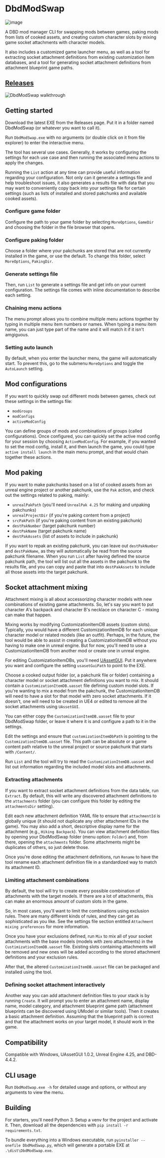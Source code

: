 # DbdModSwap

![image](https://github.com/user-attachments/assets/8138cefa-bf80-4b0d-94b9-55d5a2cf00b4)

A DBD mod manager CLI for swapping mods between games, paking mods from lists of cooked assets,
and creating custom character slots by mixing game socket attachments with character models.

It also includes a customized game launcher menu, as well as a tool for extracting socket attachment definitions
from existing customization item databases, and a tool for generating socket attachment definitions
from attachment blueprint game paths.

## [Releases](https://github.com/rizzlesauce/DbdModSwap/releases)

![DbdModSwap walkthrough](https://github.com/user-attachments/assets/6b49c0da-4e28-479d-aa21-5bc53ea09492)

## Getting started

Download the latest EXE from the Releases page. Put it in a folder named DbdModSwap (or whatever
you want to call it).

Run `DbdModSwap.exe` with no arguments (or double click on it from file explorer) to enter the
interactive menu.

The tool has several use cases. Generally, it works by configuring the settings for each use case
and then running the associated menu actions to apply the changes.

Running the `List` action at any time can provide useful information regarding your configuration.
Not only can it generate a settings file and help troubleshoot issues, it also generates a results
file with data that you may want to conveniently copy back into your settings file for certain settings
(such as lists of installed and stored pakchunks and available cooked assets).

### Configure game folder

Configure the path to your game folder by selecting `MoreOptions`, `GameDir` and choosing the
folder in the file browser that opens.

### Configure paking folder

Choose a folder where your pakchunks are stored that are not currently installed in the game,
or use the default. To change this folder, select `MoreOptions`, `PakingDir`.

### Generate settings file

Then, run `List` to generate a settings file and get info on your current configuration. The
settings file comes with inline documentation to describe each setting.

### Chaining menu actions

The menu prompt allows you to combine multiple menu actions together by typing in multiple menu item
numbers or names. When typing a menu item name, you can just type part of the name and it
will match it if it isn't amgiguous.

### Setting auto launch

By default, when you enter the launcher menu, the game will automatically start. To prevent this,
go to the submenu `MoreOptions` and toggle the `AutoLaunch` setting.

## Mod configurations

If you want to quickly swap out different mods between games, check out these settings in the
settings file:
* `modGroups`
* `modConfigs`
* `activeModConfig`

You can define groups of mods and combinations of groups (called configurations). Once configured,
you can quickly set the active mod config for your session by choosing `ActiveModConfig`. For
example, if you wanted to set the mod config, install it, and then launch the game, you could
type `active install launch` in the main menu prompt, and that would chain together these
actions.

## Mod paking

If you want to make pakchunks based on a list of cooked assets from an unreal engine project or
another pakchunk, use the `Pak` action, and check out the settings related to paking, mainly:
* `unrealPakPath` (you'll need `UnrealPak 4.25` for making and unpaking pakchunks)
* `unrealProjectDir` (if you're paking content from a project)
* `srcPakPath` (if you're paking content from an existing pakchunk)
* `destPakNumber` (target pakchunk number)
* `destPakName` (target pakchunk name)
* `destPakAssets` (list of assets to include in pakchunk)

If you want to repak an existing pakchunk, you can leave out `destPakNumber` and `destPakName`, as they
will automatically be read from the source pakchunk filename. When you run `List` after having defined
the source pakchunk path, the tool will list out all the assets in the pakchunk to the results file,
and you can copy and paste that into `destPakAssets` to include all those assets into the target pakchunk.

## Socket attachment mixing

Attachment mixing is all about accessorizing character models with new combinations of existing game
attachments. So, let's say you want to put character A's backpack and character B's necklace on
character C - mixing can make that happen.

Mixing works by modifying CustomizationItemDB assets (custom slots). Typically, you would have a different
CustomizationItemDB for each unique character model or related models (like an outfit).
Perhaps, in the future, the tool would be able to assist in creating a CustomizationItemDB
without you having to make one in unreal engine. But for now, you'll need to use a
CustomizationItemDB from another mod or create one in unreal engine.

For editing CustomizationItemDBs, you'll need [UAssetGUI](https://github.com/atenfyr/UAssetGUI). Put it
anywhere you want and configure the setting `usasetGuiPath` to point to the EXE.

Choose a cooked output folder (or, a pakchunk file or folder) containing a character model or socket attachment
definitions you want to mix. It should contain a `CustomizationItemDB.uasset` file defining custom model slots.
If you're wanting to mix a model from the pakchunk, the CustomizationItemDB will need to have a slot for that
model with zero socket attachments. If it doesn't, one will need to be created in UE4 or edited to remove all
the socket attachments using `UAssetGUI`.

You can either copy the `CustomizationItemDB.uasset` file to your DbdModSwap folder, or
leave it where it is and configure a path to it in the settings.

Edit the settings and ensure that `customizationItemDbPath` is pointing to the `CustomizationItemDB.uasset` file.
This path can be absolute or a game content path relative to the unreal project or source pakchunk that
starts with `/Content/`.

Run `List` and the tool will try to read the `CustomizationItemDB.uasset` and list out information regarding
the included model slots and attachments.

### Extracting attachments

If you want to extract socket attachment definitions from the data table, run `Extract`.
By default, this will write any discovered attachment definitions to the `attachments` folder
(you can configure this folder by editing the `attachmentsDir` setting).

Edit each new attachment definition YAML file to ensure that `attachmentId`
is globally unique (it should not duplicate any other attachment IDs in the game).
You may also add a short, descriptive display name for the attachment (e.g., `Hiking Backpack`).
You can view attachment definition files by opening your DbdModSwap folder
(menu option: `Folder`) and, from there, opening the `attachments` folder.
Some attachments might be duplicates of others, so just delete those.

Once you're done editing the attachment definitions, run `Rename` to have the tool rename
each attachment definition file in a standardized way to match its attachment ID.

### Limiting attachment combinations

By default, the tool will try to create every possible combination of attachments with the target
models. If there are a lot of attachments, this can make an enormous amount of custom slots in the
game.

So, in most cases, you'll want to limit the combinations using exclusion rules. There are many
different kinds of rules, and they can get as sophisticated as you like. See the settings file
section entitled `Attachment mixing preferences` for more information.

Once you have your exclusions defined, run `Mix` to mix all of your socket attachments
with the base models (models with zero attachments) in the `CustimizationItemDB.uasset` file.
Existing slots containing attachments will be removed and new ones will be added according to
the stored attachment definitions and your exclusion rules.

After that, the altered `CustomizationItemDB.uasset` file can be packaged and installed using
the tool.

### Defining socket attachment interactively
Another way you can add attachment definition files to your stack is by running `Create`. It will
prompt you to enter an attachment name, display name, model category, and attachment
blueprint game path (attachment blueprints can be discovered using UModel or similar tools).
Then it creates a basic attachment definition. Assuming that the blueprint path is correct
and that the attachment works on your target model, it should work in the game.

## Compatibility

Compatible with Windows, UAssetGUI 1.0.2, Unreal Engine 4.25, and DBD-4.4.2.

## CLI usage

Run `DbdModSwap.exe -h` for detailed usage and options, or without any arguments to view the menu.

## Building

For starters, you'll need Python 3. Setup a venv for the project and activate it.
Then, download all the dependencies with `pip install -r requirements.txt`.

To bundle everything into a Windows executable, run `pyinstaller --onefile DbdModSwap.py`,
which will generate a portable EXE at `.\dist\DbdModSwap.exe`.

